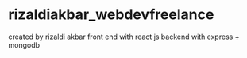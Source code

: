 # rizaldiakbar_webdevfreelance

created by rizaldi akbar
front end with react js
backend with express + mongodb
